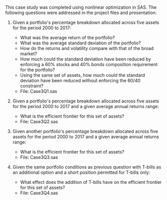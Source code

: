 This case study was completed using nonlinear optimization in SAS. The following questions were addressed in the project files and presentation:


1. Given a portfolio's percentage breakdown allocated across five assets for the period 2000 to 2017:                               
   - What was the average return of the portfolio?
   - What was the average standard deviation of the portfolio?
   - How do the returns and volatility compare with that of the broad market?
   - How much could the standard deviation have been reduced by enforcing a 60% stocks and 40% bonds composition requirement for the portfolio?
   - Using the same set of assets, how much could the standard deviation have been reduced without enforcing the 60/40 constraint?
   - File: Case3Q1.sas

2. Given a portfolio's percentage breakdown allocated across five assets for the period 2000 to 2017 and a given average annual returns range:
   - What is the efficient frontier for this set of assets?
   - File: Case3Q2.sas

3. Given another portfolio's percentage breakdown allocated across five assets for the period 2000 to 2017 and a given average annual returns range:
   - What is the efficient frontier for this set of assets?
   - File: Case3Q3.sas
   
4. Given the same portfolio conditions as previous question with T-bills as an additional option and a short position permitted for T-bills only:
   - What effect does the addition of T-bills have on the efficient frontier for this set of assets?
   - File: Case3Q4.sas
